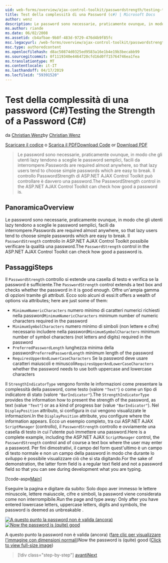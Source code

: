 ```yaml
---
uid: web-forms/overview/ajax-control-toolkit/passwordstrength/testing-the-strength-of-a-password-cs
title: Test della complessità di una Password (c#) | Microsoft Docs
author: wenz
description: Le password sono necessarie, praticamente ovunque, in modo che gli utenti lazy tendono a sceglie le password semplici, facili da interrompere. Il controllo PasswordStrength nella pagina ASP. N....
ms.author: riande
ms.date: 06/02/2008
ms.assetid: cb4afbae-9b8f-483d-9729-476d4b9f85fc
msc.legacyurl: /web-forms/overview/ajax-control-toolkit/passwordstrength/testing-the-strength-of-a-password-cs
msc.type: authoredcontent
ms.openlocfilehash: d8ac50874d0325ed9583a16e1b4e19b3becabb99
ms.sourcegitcommit: 0f1119340e4464720cfd16d0ff15764746ea1fea
ms.translationtype: MT
ms.contentlocale: it-IT
ms.lasthandoff: 04/17/2019
ms.locfileid: "59391520"
---
```

# <a name="testing-the-strength-of-a-password-c"></a><span data-ttu-id="162d9-104">Test della complessità di una password (C#)</span><span class="sxs-lookup"><span data-stu-id="162d9-104">Testing the Strength of a Password (C#)</span></span>

<span data-ttu-id="162d9-105">da [Christian Wenz](https://github.com/wenz)</span><span class="sxs-lookup"><span data-stu-id="162d9-105">by [Christian Wenz](https://github.com/wenz)</span></span>

<span data-ttu-id="162d9-106">[Scaricare il codice](http://download.microsoft.com/download/9/3/f/93f8daea-bebd-4821-833b-95205389c7d0/PasswordStrength0.cs.zip) o [Scarica il PDF](http://download.microsoft.com/download/2/d/c/2dc10e34-6983-41d4-9c08-f78f5387d32b/passwordstrength0CS.pdf)</span><span class="sxs-lookup"><span data-stu-id="162d9-106">[Download Code](http://download.microsoft.com/download/9/3/f/93f8daea-bebd-4821-833b-95205389c7d0/PasswordStrength0.cs.zip) or [Download PDF](http://download.microsoft.com/download/2/d/c/2dc10e34-6983-41d4-9c08-f78f5387d32b/passwordstrength0CS.pdf)</span></span>

> <span data-ttu-id="162d9-107">Le password sono necessarie, praticamente ovunque, in modo che gli utenti lazy tendono a sceglie le password semplici, facili da interrompere.</span><span class="sxs-lookup"><span data-stu-id="162d9-107">Passwords are required almost anywhere, so that lazy users tend to choose simple passwords which are easy to break.</span></span> <span data-ttu-id="162d9-108">Il controllo PasswordStrength di ASP.NET AJAX Control Toolkit può controllare è davvero una password.</span><span class="sxs-lookup"><span data-stu-id="162d9-108">The PasswordStrength control in the ASP.NET AJAX Control Toolkit can check how good a password is.</span></span>


## <a name="overview"></a><span data-ttu-id="162d9-109">Panoramica</span><span class="sxs-lookup"><span data-stu-id="162d9-109">Overview</span></span>

<span data-ttu-id="162d9-110">Le password sono necessarie, praticamente ovunque, in modo che gli utenti lazy tendono a sceglie le password semplici, facili da interrompere.</span><span class="sxs-lookup"><span data-stu-id="162d9-110">Passwords are required almost anywhere, so that lazy users tend to choose simple passwords which are easy to break.</span></span> <span data-ttu-id="162d9-111">Il `PasswordStrength` controllo in ASP.NET AJAX Control Toolkit possibile verificare la qualità una password.</span><span class="sxs-lookup"><span data-stu-id="162d9-111">The `PasswordStrength` control in the ASP.NET AJAX Control Toolkit can check how good a password is.</span></span>

## <a name="steps"></a><span data-ttu-id="162d9-112">Passaggi</span><span class="sxs-lookup"><span data-stu-id="162d9-112">Steps</span></span>

<span data-ttu-id="162d9-113">Il `PasswordStrength` controllo si estende una casella di testo e verifica se la password è sufficiente.</span><span class="sxs-lookup"><span data-stu-id="162d9-113">The `PasswordStrength` control extends a text box and checks whether the password in it is good enough.</span></span> <span data-ttu-id="162d9-114">Offre un'ampia gamma di opzioni tramite gli attributi. Ecco solo alcuni di essi:</span><span class="sxs-lookup"><span data-stu-id="162d9-114">It offers a wealth of options via attributes; here are just some of them:</span></span>

- <span data-ttu-id="162d9-115">`MinimumNumericCharacters` numero minimo di caratteri numerici richiesti nella password</span><span class="sxs-lookup"><span data-stu-id="162d9-115">`MinimumNumericCharacters` minimum number of numeric characters required in the password</span></span>
- <span data-ttu-id="162d9-116">`MinimumSymbolCharacters` numero minimo di simboli (non lettere e cifre) necessario includere nella password</span><span class="sxs-lookup"><span data-stu-id="162d9-116">`MinimumSymbolCharacters` minimum number of symbol characters (not letters and digits) required in the password</span></span>
- <span data-ttu-id="162d9-117">`PreferredPasswordLength` lunghezza minima della password</span><span class="sxs-lookup"><span data-stu-id="162d9-117">`PreferredPasswordLength` minimum length of the password</span></span>
- <span data-ttu-id="162d9-118">`RequiresUpperAndLowerCaseCharacters` Se la password deve usare caratteri maiuscoli e minuscoli</span><span class="sxs-lookup"><span data-stu-id="162d9-118">`RequiresUpperAndLowerCaseCharacters` whether the password needs to use both uppercase and lowercase characters</span></span>

<span data-ttu-id="162d9-119">Il `StrengthIndicatorType` vengono fornite le informazioni come presentare la complessità della password, come testo (valore `"Text"`) o come un tipo di indicatore di stato (valore `"BarIndicator"`).</span><span class="sxs-lookup"><span data-stu-id="162d9-119">The `StrengthIndicatorType` provides the information how to present the strength of the password, as text (value `"Text"`) or as a kind of progress bar (value `"BarIndicator"`).</span></span> <span data-ttu-id="162d9-120">Nel `DisplayPosition` attributo, si configura in cui vengono visualizzate le informazioni.</span><span class="sxs-lookup"><span data-stu-id="162d9-120">In the `DisplayPosition` attribute, you configure where the information appears.</span></span> <span data-ttu-id="162d9-121">Ecco un esempio completo, tra cui ASP.NET AJAX `ScriptManager` (controllo), il `PasswordStrength` controllo e ovviamente una casella di testo in cui l'utente può immettere una password.</span><span class="sxs-lookup"><span data-stu-id="162d9-121">Here is a complete example, including the ASP.NET AJAX `ScriptManager` control, the `PasswordStrength` control and of course a text box where the user may enter a password.</span></span> <span data-ttu-id="162d9-122">Per fini dimostrativi, il campo del form quest'ultimo è un campo di testo normale e non un campo della password in modo che durante lo sviluppo è possibile visualizzare ciò che si sta digitando.</span><span class="sxs-lookup"><span data-stu-id="162d9-122">For the sake of demonstration, the latter form field is a regular text field and not a password field so that you can see during development what you are typing.</span></span>

[!code-aspx[Main](testing-the-strength-of-a-password-cs/samples/sample1.aspx)]

<span data-ttu-id="162d9-123">Eseguire la pagina e digitare da subito: Solo dopo aver immesso le lettere minuscole, lettere maiuscole, cifre e simboli, la password viene considerata come non interrompibile.</span><span class="sxs-lookup"><span data-stu-id="162d9-123">Run the page and type away: Only after you have entered lowercase letters, uppercase letters, digits and symbols, the password is deemed as unbreakable .</span></span>


<span data-ttu-id="162d9-124">[![A questo punto la password non è valida (ancora)](testing-the-strength-of-a-password-cs/_static/image2.png)](testing-the-strength-of-a-password-cs/_static/image1.png)</span><span class="sxs-lookup"><span data-stu-id="162d9-124">[![Now the password is (quite) good](testing-the-strength-of-a-password-cs/_static/image2.png)](testing-the-strength-of-a-password-cs/_static/image1.png)</span></span>

<span data-ttu-id="162d9-125">A questo punto la password non è valida (ancora) ([fare clic per visualizzare l'immagine con dimensioni normali](testing-the-strength-of-a-password-cs/_static/image3.png))</span><span class="sxs-lookup"><span data-stu-id="162d9-125">Now the password is (quite) good ([Click to view full-size image](testing-the-strength-of-a-password-cs/_static/image3.png))</span></span>

> [!div class="step-by-step"]
> [<span data-ttu-id="162d9-126">avanti</span><span class="sxs-lookup"><span data-stu-id="162d9-126">Next</span></span>](testing-the-strength-of-a-password-vb.md)
